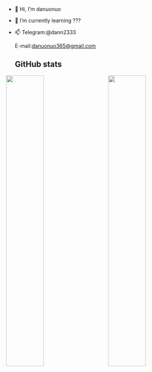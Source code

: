 - 👋 Hi, I’m danuonuo
- 🌱 I’m currently learning ???
- 📫 Telegram:@dann2333

     E-mail:danuonuo365@gmail.com
     
   ## GitHub stats

<a href="https://github.com/danuonuo">
  <div>
    <img src="https://github-readme-stats.vercel.app/api?username=danuonuo" align="left" width="45%"/>
    <img src="https://github-readme-streak-stats.herokuapp.com/?user=danuonuo" align="right" width="45%"/>
  </div>
</a>


